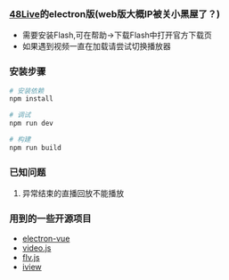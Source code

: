 ### [48Live](https://github.com/Jarvay/48Live)的electron版(web版大概IP被关小黑屋了？)
- 需要安装Flash,可在帮助->下载Flash中打开官方下载页
- 如果遇到视频一直在加载请尝试切换播放器

### 安装步骤
``` bash
# 安装依赖
npm install

# 调试
npm run dev

# 构建
npm run build
```

### 已知问题
1. 异常结束的直播回放不能播放

### 用到的一些开源项目
* [electron-vue](https://github.com/SimulatedGREG/electron-vue)
* [video.js](https://github.com/videojs/video.js)
* [flv.js](https://github.com/Bilibili/flv.js)
* [iview](https://github.com/iview/iview)
